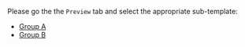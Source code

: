 Please go the the `Preview` tab and select the appropriate sub-template:

* [Group A](?expand=1&template=animations.md)
* [Group B](?expand=1&template=group_b_template.md)
